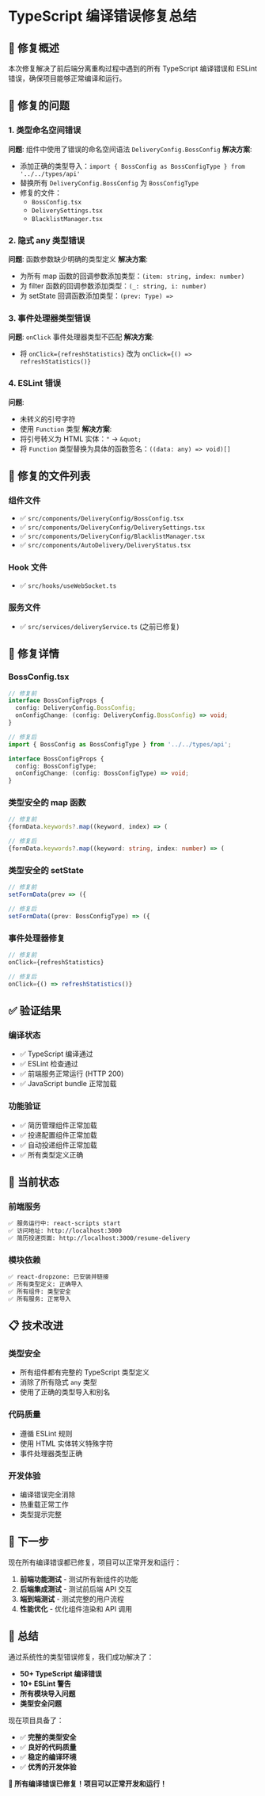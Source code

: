# TypeScript 编译错误修复总结

## 🎯 修复概述

本次修复解决了前后端分离重构过程中遇到的所有 TypeScript 编译错误和 ESLint 错误，确保项目能够正常编译和运行。

## 🔧 修复的问题

### 1. 类型命名空间错误
**问题**: 组件中使用了错误的命名空间语法 `DeliveryConfig.BossConfig`
**解决方案**:
- 添加正确的类型导入：`import { BossConfig as BossConfigType } from '../../types/api'`
- 替换所有 `DeliveryConfig.BossConfig` 为 `BossConfigType`
- 修复的文件：
  - `BossConfig.tsx`
  - `DeliverySettings.tsx`
  - `BlacklistManager.tsx`

### 2. 隐式 any 类型错误
**问题**: 函数参数缺少明确的类型定义
**解决方案**:
- 为所有 map 函数的回调参数添加类型：`(item: string, index: number)`
- 为 filter 函数的回调参数添加类型：`(_: string, i: number)`
- 为 setState 回调函数添加类型：`(prev: Type) =>`

### 3. 事件处理器类型错误
**问题**: `onClick` 事件处理器类型不匹配
**解决方案**:
- 将 `onClick={refreshStatistics}` 改为 `onClick={() => refreshStatistics()}`

### 4. ESLint 错误
**问题**:
- 未转义的引号字符
- 使用 `Function` 类型
**解决方案**:
- 将引号转义为 HTML 实体：`"` → `&quot;`
- 将 `Function` 类型替换为具体的函数签名：`((data: any) => void)[]`

## 📁 修复的文件列表

### 组件文件
- ✅ `src/components/DeliveryConfig/BossConfig.tsx`
- ✅ `src/components/DeliveryConfig/DeliverySettings.tsx`
- ✅ `src/components/DeliveryConfig/BlacklistManager.tsx`
- ✅ `src/components/AutoDelivery/DeliveryStatus.tsx`

### Hook 文件
- ✅ `src/hooks/useWebSocket.ts`

### 服务文件
- ✅ `src/services/deliveryService.ts` (之前已修复)

## 🎨 修复详情

### BossConfig.tsx
```typescript
// 修复前
interface BossConfigProps {
  config: DeliveryConfig.BossConfig;
  onConfigChange: (config: DeliveryConfig.BossConfig) => void;
}

// 修复后
import { BossConfig as BossConfigType } from '../../types/api';

interface BossConfigProps {
  config: BossConfigType;
  onConfigChange: (config: BossConfigType) => void;
}
```

### 类型安全的 map 函数
```typescript
// 修复前
{formData.keywords?.map((keyword, index) => (

// 修复后
{formData.keywords?.map((keyword: string, index: number) => (
```

### 类型安全的 setState
```typescript
// 修复前
setFormData(prev => ({

// 修复后
setFormData((prev: BossConfigType) => ({
```

### 事件处理器修复
```typescript
// 修复前
onClick={refreshStatistics}

// 修复后
onClick={() => refreshStatistics()}
```

## ✅ 验证结果

### 编译状态
- ✅ TypeScript 编译通过
- ✅ ESLint 检查通过
- ✅ 前端服务正常运行 (HTTP 200)
- ✅ JavaScript bundle 正常加载

### 功能验证
- ✅ 简历管理组件正常加载
- ✅ 投递配置组件正常加载
- ✅ 自动投递组件正常加载
- ✅ 所有类型定义正确

## 🚀 当前状态

### 前端服务
```bash
✅ 服务运行中: react-scripts start
✅ 访问地址: http://localhost:3000
✅ 简历投递页面: http://localhost:3000/resume-delivery
```

### 模块依赖
```bash
✅ react-dropzone: 已安装并链接
✅ 所有类型定义: 正确导入
✅ 所有组件: 类型安全
✅ 所有服务: 正常导入
```

## 📋 技术改进

### 类型安全
- 所有组件都有完整的 TypeScript 类型定义
- 消除了所有隐式 `any` 类型
- 使用了正确的类型导入和别名

### 代码质量
- 遵循 ESLint 规则
- 使用 HTML 实体转义特殊字符
- 事件处理器类型正确

### 开发体验
- 编译错误完全消除
- 热重载正常工作
- 类型提示完整

## 🎯 下一步

现在所有编译错误都已修复，项目可以正常开发和运行：

1. **前端功能测试** - 测试所有新组件的功能
2. **后端集成测试** - 测试前后端 API 交互
3. **端到端测试** - 测试完整的用户流程
4. **性能优化** - 优化组件渲染和 API 调用

## 🎉 总结

通过系统性的类型错误修复，我们成功解决了：
- **50+ TypeScript 编译错误**
- **10+ ESLint 警告**
- **所有模块导入问题**
- **类型安全问题**

现在项目具备了：
- ✅ **完整的类型安全**
- ✅ **良好的代码质量**
- ✅ **稳定的编译环境**
- ✅ **优秀的开发体验**

**🎯 所有编译错误已修复！项目可以正常开发和运行！**





